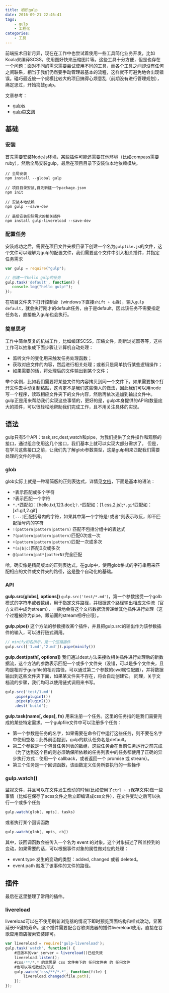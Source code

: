 ```yaml
---
title: 初识gulp
date: 2016-09-21 22:46:41
tags:
	- gulp
	- 工程化
categories:
	- 工具
---
```


前端技术日新月异，现在在工作中也尝试着使用一些工具简化业务开发，比如Koala来编译SCSS，使用图好快来压缩图片等。这些工具十分方便，但是也存在一个问题：面对不同的需求需要尝试使用不同的工具，而各个工具之间却没有任何之间联系，相当于我们仍然要手动管理最基本的流程，这样就不可避免地会出现错误。碰巧最近被一个规模比较大的项目搞得心烦意乱（前期没有进行管理规划），痛定思过，开始捣鼓gulp。

<!--more-->

文章参考：
* [gulpjs](https://github.com/gulpjs/gulp)
* [gulp中文网](http://www.gulpjs.com.cn)

## 基础

### 安装
首先需要安装NodeJs环境，某些插件可能还需要其他环境（比如compass需要ruby），然后全局安装gulp，最后在项目目录下安装位本地依赖模块。

```
// 全局安装
npm install --global gulp

// 项目目录安装,首先新建一个package.json
npm init

// 安装本地依赖
npm gulp --save-dev

// 最后安装实际需求的相关插件
npm install gulp-livereload --save-dev
```

### 配置任务
安装成功之后，需要在项目文件夹根目录下创建一个名为`gulpfile.js`的文件，这个文件可以理解为gulp的配置文件，我们需要这个文件中引入相关插件，并指定任务需求

```javascript
var gulp = require("gulp");

// 创建一个hello gulp的任务
gulp.task('default', function() {
   console.log("hello gulp!");
});

```

在项目文件夹下打开控制台（windows下直接`shift + 右键`），输入`gulp default`，就会执行刚才的default任务，由于是default，因此该任务不需要指定任务名，直接敲入gulp也会执行。

### 简单思考
工作中简单反复的机械工作，比如编译SCSS，压缩文件，刷新浏览器等等，这些工作可以抽象成下面步骤让计算机自动处理：
* 监听文件的变化用来触发任务处理函数；
* 获取对应文件的内容，然后进行相关处理；或者只是简单执行某些逻辑操作；
* 如果需要的话，将处理后的文件输出到某个文件；

举个实例，比如我们需要将某些文件的内容拷贝到同一个文件下。如果需要挨个打开文件去手动复制粘贴，这肯定不是我们这些懒人的做法，因此我们可以用node写一个程序，读取相应文件夹下的文件内容，然后再依次追加到输出文件中。
gulp正是用来帮助我们实现这些事情的，更好的是，gulp本身提供的API和数量庞大的插件，可以很轻松地帮助我们完成工作，且不用关注具体的实现。


## 语法
gulp只有5个API：task,src,dest,watch和pipe，为我们提供了文件操作和观察的接口，通过组合使用这几个接口，我们基本上就可以实现大部分需求了。
但是，在学习这些接口之前，让我们先了解glob参数类型，这是gulp用来匹配我们需要处理的文件的手段。

### glob
glob实际上就是一种精简版的正则表达式，详情见[文档](https://github.com/isaacs/node-glob)，下面是基本的语法：
* `*`表示匹配或多个字符
* `?`表示匹配一个字符
* `*.*`匹配如：[hello.txt,123.doc];`?.*`匹配如：[1.css,2.js];`*.gif`匹配如：[x1.gif,2.gif]
* `[...]`匹配括号内的字符，如果其中第一个字符是`!`或者`^`则表示取反，即不匹配括号内的字符
* `!(pattern|pattern|pattern)` 匹配不包括分组中的表达式
* `?(pattern|pattern|pattern)`匹配0次或一次
* `+(pattern|pattern|pattern)`匹配一次或多次
* `*(a|b|c)`匹配0次或多次
* `@(pattern|pat*|pat?erN)`完全匹配

哈，确实像是精简版本的正则表达式，在gulp中，使用glob格式的字符串用来匹配相应的文件或文件夹的路径，这是整个自动化的基础。

### API
__gulp.src(globs[, options])__
`gulp.src('test/*.md')`，第一个参数接受一个golb模式的字符串或者数组，用于指定文件路径，并根据这个路径输出相应文件流（官方文档中成为stream），一般地会将这个文档数据流传递给其他插件进行处理（这个过程被称为pipe，跟前面的stream相呼应哦）。


__gulp.pipe()__
这个方法的参数接收某个插件，并且把gulp.src的输出作为该参数插件的输入，可以进行链式调用。
```javascript
// minify如名所示，是一个压缩插件
gulp.src(['1.md','2.md']).pipe(minify())
```

__gulp.dest(path[, options])__
我们通过dest方法来接收相关插件进行处理后的新数据流，这个方法的参数表示匹配一个或多个文件夹（没错，可以是多个文件夹，且均是相对于gulpfile的相对路径，可以通过第二个参数的cwd属性配置），并将数据输出到这些文件夹下面，如果某文件夹不存在，将会自动创建它。
同理，关于文档流的步骤，我们均可以使用链式调用来书写。
```javascript
gulp.src('test/1.md')
	.pipe(plugin1())
    .pipe(plugin2())
    .dest('build');
```

__gulp.task(name[, deps], fn)__
用来注册一个任务。这里的任务指的是我们需要完成的某些特定需求。一个gulpfile文件中可以注册多个任务：
* 第一个参数是任务的名字，如果需要在命令行中运行这些任务，则不要在名字中使用空格；此外前面提到，gulp的默认任务名是default。
* 第二个参数是一个包含任务列表的数组，这些任务会在当前任务运行之前完成（为了达到这个目的则必须确保所依赖的任务列表中的任务都使用了正确的异步执行方式：使用一个 callback，或者返回一个 promise 或 stream）。
* 第三个任务是一个回调函数，该函数定义任务所要执行的一些操作

### gulp.watch()
监视文件，并且可以在文件发生改动的时候(比如使用了`ctrl + s`保存文件)做一些事情（比如在保存了scss文件之后立即编译成css文件），在文件变动之后可以执行一个或多个任务
```javascript
gulp.watch(glob[, opts], tasks)
```
或者执行某个回调函数
```javascript
gulp.watch(glob[, opts, cb])
```
其中，该回调函数会被传入一个名为 event 的对象。这个对象描述了所监控到的变动，如果需要的话，可以根据事件对象的属性做对应的处理：
* event.type 发生的变动的类型：added, changed 或者 deleted。
* event.path 触发了该事件的文件的路径。

## 插件
最后在这里整理了常用的插件。

### livereload
livereload可以在不使用刷新浏览器的情况下即时预览页面结构和样式改动，显著延长F5键的寿命。这个插件需要配合谷歌浏览器的插件livereload使用，直接在谷歌应用商店搜索安装即可。
```javascript
var livereload = require('gulp-livereload');
gulp.task('watch', function() {
	#旧版本的var server = livereload()已经失效
    livereload.listen();
    #css/**/*.* 的意思是 css 文件夹下的 任何文件夹 的 任何文件 
    #也可以写成数组的形式
    gulp.watch('css/**/*.*', function(file) {
        livereload.changed(file.path);
    });
});
```




